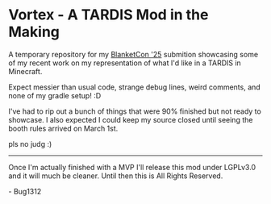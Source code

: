# Vortex - A TARDIS Mod in the Making

A temporary repository for my [BlanketCon '25](https://modfest.net/bc25) submition showcasing some of my recent work on my representation of what I'd like in a TARDIS in Minecraft.

Expect messier than usual code, strange debug lines, weird comments, and none of my gradle setup! :D

I've had to rip out a bunch of things that were 90% finished but not ready to showcase. 
I also expected I could keep my source closed until seeing the booth rules arrived on March 1st. 

pls no judg :)


---
Once I'm actually finished with a MVP I'll release this mod under LGPLv3.0 and it will much be cleaner. Until then this is All Rights Reserved.

\- Bug1312